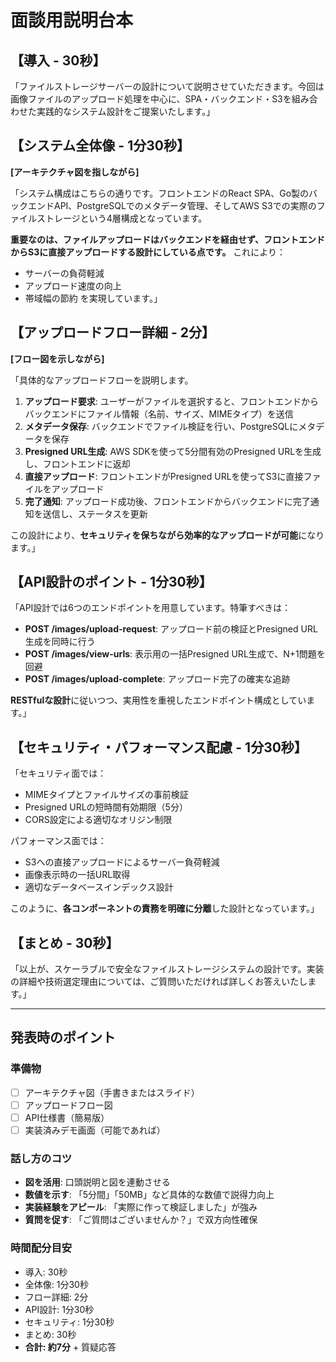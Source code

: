 # 面談用説明台本

## 【導入 - 30秒】
「ファイルストレージサーバーの設計について説明させていただきます。今回は画像ファイルのアップロード処理を中心に、SPA・バックエンド・S3を組み合わせた実践的なシステム設計をご提案いたします。」

## 【システム全体像 - 1分30秒】
**[アーキテクチャ図を指しながら]**

「システム構成はこちらの通りです。フロントエンドのReact SPA、Go製のバックエンドAPI、PostgreSQLでのメタデータ管理、そしてAWS S3での実際のファイルストレージという4層構成となっています。

**重要なのは、ファイルアップロードはバックエンドを経由せず、フロントエンドからS3に直接アップロードする設計にしている点です。** これにより：
- サーバーの負荷軽減
- アップロード速度の向上  
- 帯域幅の節約
を実現しています。」

## 【アップロードフロー詳細 - 2分】
**[フロー図を示しながら]**

「具体的なアップロードフローを説明します。

1. **アップロード要求**: ユーザーがファイルを選択すると、フロントエンドからバックエンドにファイル情報（名前、サイズ、MIMEタイプ）を送信
2. **メタデータ保存**: バックエンドでファイル検証を行い、PostgreSQLにメタデータを保存
3. **Presigned URL生成**: AWS SDKを使って5分間有効のPresigned URLを生成し、フロントエンドに返却
4. **直接アップロード**: フロントエンドがPresigned URLを使ってS3に直接ファイルをアップロード
5. **完了通知**: アップロード成功後、フロントエンドからバックエンドに完了通知を送信し、ステータスを更新

この設計により、**セキュリティを保ちながら効率的なアップロードが可能**になります。」

## 【API設計のポイント - 1分30秒】
「API設計では6つのエンドポイントを用意しています。特筆すべきは：

- **POST /images/upload-request**: アップロード前の検証とPresigned URL生成を同時に行う
- **POST /images/view-urls**: 表示用の一括Presigned URL生成で、N+1問題を回避
- **POST /images/upload-complete**: アップロード完了の確実な追跡

**RESTfulな設計**に従いつつ、実用性を重視したエンドポイント構成としています。」

## 【セキュリティ・パフォーマンス配慮 - 1分30秒】
「セキュリティ面では：
- MIMEタイプとファイルサイズの事前検証
- Presigned URLの短時間有効期限（5分）
- CORS設定による適切なオリジン制限

パフォーマンス面では：
- S3への直接アップロードによるサーバー負荷軽減
- 画像表示時の一括URL取得
- 適切なデータベースインデックス設計

このように、**各コンポーネントの責務を明確に分離**した設計となっています。」

## 【まとめ - 30秒】
「以上が、スケーラブルで安全なファイルストレージシステムの設計です。実装の詳細や技術選定理由については、ご質問いただければ詳しくお答えいたします。」

---

## 発表時のポイント

### 準備物
- [ ] アーキテクチャ図（手書きまたはスライド）
- [ ] アップロードフロー図
- [ ] API仕様書（簡易版）
- [ ] 実装済みデモ画面（可能であれば）

### 話し方のコツ
- **図を活用**: 口頭説明と図を連動させる
- **数値を示す**: 「5分間」「50MB」など具体的な数値で説得力向上
- **実装経験をアピール**: 「実際に作って検証しました」が強み
- **質問を促す**: 「ご質問はございませんか？」で双方向性確保

### 時間配分目安
- 導入: 30秒
- 全体像: 1分30秒  
- フロー詳細: 2分
- API設計: 1分30秒
- セキュリティ: 1分30秒
- まとめ: 30秒
- **合計: 約7分** + 質疑応答